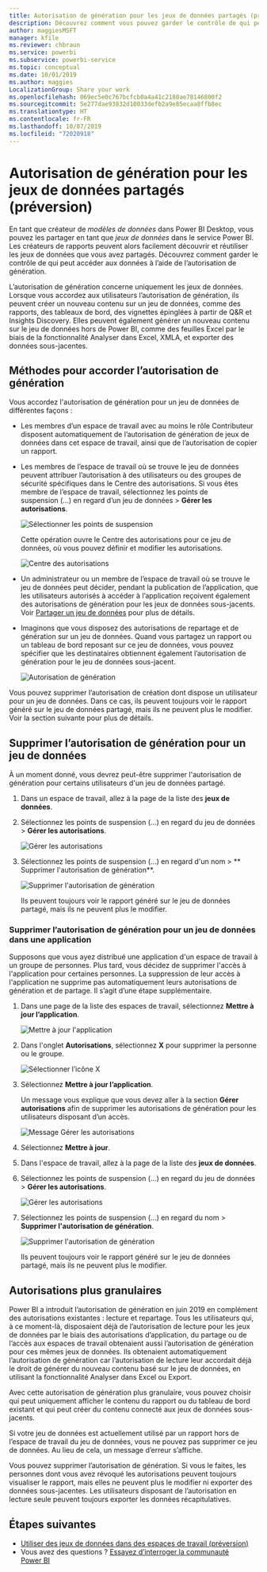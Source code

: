 ```yaml
---
title: Autorisation de génération pour les jeux de données partagés (préversion)
description: Découvrez comment vous pouvez garder le contrôle de qui peut accéder aux données à l’aide de l’autorisation de génération.
author: maggiesMSFT
manager: kfile
ms.reviewer: chbraun
ms.service: powerbi
ms.subservice: powerbi-service
ms.topic: conceptual
ms.date: 10/01/2019
ms.author: maggies
LocalizationGroup: Share your work
ms.openlocfilehash: 069ec5e0c767bcfcb0a4a41c2180ae78146800f2
ms.sourcegitcommit: 5e277dae93832d10033defb2a9e85ecaa8ffb8ec
ms.translationtype: HT
ms.contentlocale: fr-FR
ms.lasthandoff: 10/07/2019
ms.locfileid: "72020918"
---
```

# <a name="build-permission-for-shared-datasets-preview"></a>Autorisation de génération pour les jeux de données partagés (préversion)

En tant que créateur de *modèles de données* dans Power BI Desktop, vous pouvez les partager en tant que *jeux de données* dans le service Power BI. Les créateurs de rapports peuvent alors facilement découvrir et réutiliser les jeux de données que vous avez partagés. Découvrez comment garder le contrôle de qui peut accéder aux données à l’aide de l’autorisation de génération.

L’autorisation de génération concerne uniquement les jeux de données. Lorsque vous accordez aux utilisateurs l’autorisation de génération, ils peuvent créer un nouveau contenu sur un jeu de données, comme des rapports, des tableaux de bord, des vignettes épinglées à partir de Q&R et Insights Discovery. Elles peuvent également générer un nouveau contenu sur le jeu de données hors de Power BI, comme des feuilles Excel par le biais de la fonctionnalité Analyser dans Excel, XMLA, et exporter des données sous-jacentes.

## <a name="ways-to-give-build-permission"></a>Méthodes pour accorder l’autorisation de génération

Vous accordez l'autorisation de génération pour un jeu de données de différentes façons :

- Les membres d’un espace de travail avec au moins le rôle Contributeur disposent automatiquement de l’autorisation de génération de jeux de données dans cet espace de travail, ainsi que de l’autorisation de copier un rapport.
 
- Les membres de l’espace de travail où se trouve le jeu de données peuvent attribuer l’autorisation à des utilisateurs ou des groupes de sécurité spécifiques dans le Centre des autorisations. Si vous êtes membre de l’espace de travail, sélectionnez les points de suspension (...) en regard d’un jeu de données > **Gérer les autorisations**.

    ![Sélectionner les points de suspension](media/service-datasets-build-permissions/power-bi-dataset-permissions-new-look.png)

    Cette opération ouvre le Centre des autorisations pour ce jeu de données, où vous pouvez définir et modifier les autorisations.

    ![Centre des autorisations](media/service-datasets-build-permissions/power-bi-dataset-remove-permissions-no-callouts.png)

- Un administrateur ou un membre de l’espace de travail où se trouve le jeu de données peut décider, pendant la publication de l’application, que les utilisateurs autorisés à accéder à l’application reçoivent également des autorisations de génération pour les jeux de données sous-jacents. Voir [Partager un jeu de données](service-datasets-share.md) pour plus de détails.

- Imaginons que vous disposez des autorisations de repartage et de génération sur un jeu de données. Quand vous partagez un rapport ou un tableau de bord reposant sur ce jeu de données, vous pouvez spécifier que les destinataires obtiennent également l’autorisation de génération pour le jeu de données sous-jacent.

    ![Autorisation de génération](media/service-datasets-build-permissions/power-bi-share-report-allow-users.png)

Vous pouvez supprimer l’autorisation de création dont dispose un utilisateur pour un jeu de données. Dans ce cas, ils peuvent toujours voir le rapport généré sur le jeu de données partagé, mais ils ne peuvent plus le modifier. Voir la section suivante pour plus de détails.

## <a name="remove-build-permission-for-a-dataset"></a>Supprimer l’autorisation de génération pour un jeu de données

À un moment donné, vous devrez peut-être supprimer l'autorisation de génération pour certains utilisateurs d'un jeu de données partagé. 

1. Dans un espace de travail, allez à la page de la liste des **jeux de données**. 
1. Sélectionnez les points de suspension (...) en regard du jeu de données > **Gérer les autorisations**.

    ![Gérer les autorisations](media/service-datasets-build-permissions/power-bi-dataset-permissions-new-look.png)

1. Sélectionnez les points de suspension (...) en regard d'un nom > **	Supprimer l'autorisation de génération**.

    ![Supprimer l'autorisation de génération](media/service-datasets-build-permissions/power-bi-dataset-remove-build-permissions.png)

    Ils peuvent toujours voir le rapport généré sur le jeu de données partagé, mais ils ne peuvent plus le modifier.

### <a name="remove-build-permission-for-a-dataset-in-an-app"></a>Supprimer l’autorisation de génération pour un jeu de données dans une application

Supposons que vous ayez distribué une application d'un espace de travail à un groupe de personnes. Plus tard, vous décidez de supprimer l'accès à l'application pour certaines personnes. La suppression de leur accès à l'application ne supprime pas automatiquement leurs autorisations de génération et de partage. Il s’agit d’une étape supplémentaire. 

1. Dans une page de la liste des espaces de travail, sélectionnez **Mettre à jour l’application**. 

    ![Mettre à jour l'application](media/service-datasets-build-permissions/power-bi-app-update.png)

1. Dans l'onglet **Autorisations**, sélectionnez **X** pour supprimer la personne ou le groupe. 

    ![Sélectionner l’icône X](media/service-datasets-build-permissions/power-bi-app-delete-user.png)
1. Sélectionnez **Mettre à jour l’application**.

    Un message vous explique que vous devez aller à la section **Gérer autorisations** afin de supprimer les autorisations de génération pour les utilisateurs disposant d’un accès. 

    ![Message Gérer les autorisations](media/service-datasets-build-permissions/power-bi-dataset-app-remove-message.png)

1. Sélectionnez **Mettre à jour**.

1. Dans l'espace de travail, allez à la page de la liste des **jeux de données**. 
1. Sélectionnez les points de suspension (...) en regard du jeu de données > **Gérer les autorisations**.

    ![Gérer les autorisations](media/service-datasets-build-permissions/power-bi-dataset-permissions-new-look.png)

1. Sélectionnez les points de suspension (...) en regard du nom > **Supprimer l'autorisation de génération**.

    ![Supprimer l'autorisation de génération](media/service-datasets-build-permissions/power-bi-dataset-remove-build-permissions.png)

    Ils peuvent toujours voir le rapport généré sur le jeu de données partagé, mais ils ne peuvent plus le modifier.

## <a name="more-granular-permissions"></a>Autorisations plus granulaires

Power BI a introduit l’autorisation de génération en juin 2019 en complément des autorisations existantes : lecture et repartage. Tous les utilisateurs qui, à ce moment-là, disposaient déjà de l’autorisation de lecture pour les jeux de données par le biais des autorisations d’application, du partage ou de l’accès aux espaces de travail obtenaient aussi l’autorisation de génération pour ces mêmes jeux de données. Ils obtenaient automatiquement l’autorisation de génération car l’autorisation de lecture leur accordait déjà le droit de générer du nouveau contenu basé sur le jeu de données, en utilisant la fonctionnalité Analyser dans Excel ou Export.

Avec cette autorisation de génération plus granulaire, vous pouvez choisir qui peut uniquement afficher le contenu du rapport ou du tableau de bord existant et qui peut créer du contenu connecté aux jeux de données sous-jacents.

Si votre jeu de données est actuellement utilisé par un rapport hors de l’espace de travail du jeu de données, vous ne pouvez pas supprimer ce jeu de données. Au lieu de cela, un message d’erreur s’affiche.

Vous pouvez supprimer l’autorisation de génération. Si vous le faites, les personnes dont vous avez révoqué les autorisations peuvent toujours visualiser le rapport, mais elles ne peuvent plus le modifier ni exporter des données sous-jacentes. Les utilisateurs disposant de l’autorisation en lecture seule peuvent toujours exporter les données récapitulatives. 

## <a name="next-steps"></a>Étapes suivantes

- [Utiliser des jeux de données dans des espaces de travail (préversion)](service-datasets-across-workspaces.md)
- Vous avez des questions ? [Essayez d’interroger la communauté Power BI](http://community.powerbi.com/)
